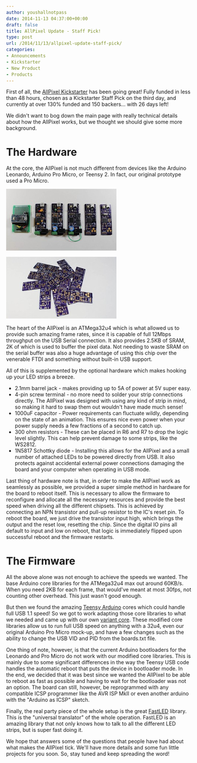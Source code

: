 ```yaml
---
author: youshallnotpass
date: 2014-11-13 04:37:00+00:00
draft: false
title: AllPixel Update - Staff Pick!
type: post
url: /2014/11/13/allpixel-update-staff-pick/
categories:
- Announcements
- Kickstarter
- New Product
- Products
---
```


First of all, the [AllPixel Kickstarter](https://www.kickstarter.com/projects/1101128588/allpixel-usb-interface-for-all-your-led-needs) has been going great! Fully funded in less than 48 hours, chosen as a Kickstarter Staff Pick on the third day, and currently at over 130% funded and 150 backers... with 26 days left!

We didn't want to bog down the main page with really technical details about how the AllPixel works, but we thought we should give some more background.



# The Hardware



At the core, the AllPixel is not much different from devices like the Arduino Leonardo, Arduino Pro Micro, or Teensy 2. In fact, our original prototype used a Pro Micro.

[![IMG_0528-16x9](/wp-content/uploads/2014/11/IMG_0528-16x9-300x168.jpg)
](/wp-content/uploads/2014/11/IMG_0528-16x9.jpg)

[![IMG_0537-Edit-16x9](/wp-content/uploads/2014/11/IMG_0537-Edit-16x9-300x168.jpg)
](/wp-content/uploads/2014/11/IMG_0537-Edit-16x9.jpg)

The heart of the AllPixel is an ATMega32u4 which is what allowed us to provide such amazing frame rates, since it is capable of full 12Mbps throughput on the USB Serial connection. It also provides 2.5KB of SRAM, 2K of which is used to buffer the pixel data. Not needing to waste SRAM on the serial buffer was also a huge advantage of using this chip over the venerable FTDI and something without built-in USB support.

All of this is supplemented by the optional hardware which makes hooking up your LED strips a breeze.




  * 2.1mm barrel jack - makes providing up to 5A of power at 5V super easy.
  * 4-pin screw terminal - no more need to solder your strip connections directly. The AllPixel was designed with using any kind of strip in mind, so making it hard to swap them out wouldn't have made much sense!
  * 1000uF capacitor - Power requirements can fluctuate wildly, depending on the state of an animation. This ensures nice even power when your power supply needs a few fractions of a second to catch up.
  * 300 ohm resistors - These can be placed in R6 and R7 to drop the logic level slightly. This can help prevent damage to some strips, like the WS2812.
  * 1N5817 Schottky diode - Installing this allows for the AllPixel and a small number of attached LEDs to be powered directly from USB. It also protects against accidental external power connections damaging the board and your computer when operating in USB mode.


Last thing of hardware note is that, in order to make the AllPixel work as seamlessly as possible, we provided a super simple method in hardware for the board to reboot itself. This is necessary to allow the firmware to reconfigure and allocate all the necessary resources and provide the best speed when driving all the different chipsets. This is achieved by connecting an NPN transistor and pull-up resistor to the IC's reset pin. To reboot the board, we just drive the transistor input high, which brings the output and the reset low, resetting the chip. Since the digital IO pins all default to input and low on reboot, that logic is immediately flipped upon successful reboot and the firmware restarts.



# The Firmware



All the above alone was not enough to achieve the speeds we wanted. The base Arduino core libraries for the ATMega32u4 max out around 60KB/s. When you need 2KB for each frame, that would've meant at most 30fps, not counting other overhead. This just wasn't good enough.

But then we found the amazing [Teensy Arduino](https://github.com/PaulStoffregen/cores) cores which could handle full USB 1.1 speed! So we got to work adapting those core libraries to what we needed and came up with our own [variant core](https://github.com/ManiacalLabs/ATUSB_Core). These modified core libraries allow us to run full USB speed on anything with a 32u4, even our original Arduino Pro Micro mock-up, and have a few changes such as the ability to change the USB VID and PID from the boards.txt file.

One thing of note, however, is that the current Arduino bootloaders for the Leonardo and Pro Micro do not work with our modified core libraries. This is mainly due to some significant differences in the way the Teensy USB code handles the automatic reboot that puts the device in bootloader mode. In the end, we decided that it was best since we wanted the AllPixel to be able to reboot as fast as possible and having to wait for the bootloader was not an option. The board can still, however, be reprogrammed with any compatible ICSP programmer like the AVR ISP MkII or even another arduino with the "Arduino as ICSP" sketch.

Finally, the real party piece of the whole setup is the great [FastLED](http://fastled.io/) library. This is the "universal translator" of the whole operation. FastLED is an amazing library that not only knows how to talk to all the different LED strips, but is super fast doing it.

We hope that answers some of the questions that people have had about what makes the AllPixel tick.
We'll have more details and some fun little projects for you soon. So, stay tuned and keep spreading the word!
